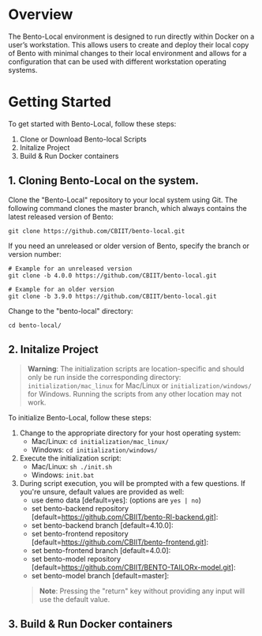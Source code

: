 # Overview

The Bento-Local environment is designed to run directly within Docker on a user’s workstation. This allows users to create and deploy their local copy of Bento with minimal changes to their local environment and allows for a configuration that can be used with different workstation operating systems.

<!-- ## Requirements
- Docker
- Git
- Admin or Sudo Access on the system on which bento-local is getting installed 

## Optional 
- Docker Desktop  -->

# Getting Started
To get started with Bento-Local, follow these steps:
1. Clone or Download Bento-local Scripts
2. Initalize Project
3. Build & Run Docker containers 


## 1. Cloning Bento-Local on the system. 
Clone the "Bento-Local" repository to your local system using Git. The following command clones the master branch, which always contains the latest released version of Bento:
```
git clone https://github.com/CBIIT/bento-local.git
```

If you need an unreleased or older version of Bento, specify the branch or version number:
```
# Example for an unreleased version
git clone -b 4.0.0 https://github.com/CBIIT/bento-local.git

# Example for an older version
git clone -b 3.9.0 https://github.com/CBIIT/bento-local.git
```

Change to the "bento-local" directory:
```
cd bento-local/
```

## 2. Initalize Project
> **Warning**: The initialization scripts are location-specific and should only be run inside the corresponding directory:  ``initialization/mac_linux`` for Mac/Linux or ``initialization/windows/`` for Windows. Running the scripts from any other location may not work.

To initialize Bento-Local, follow these steps:
 1.  Change to the appropriate directory for your host operating system:
     - Mac/Linux: ```cd initialization/mac_linux/```
     - Windows: ```cd initialization/windows/```
 2. Execute the initialization script:
    - Mac/Linux: ```sh ./init.sh```
    - Windows: ```init.bat```
 3. During script execution, you will be prompted with a few questions. If you're unsure, default values are provided as well:
    - use demo data [default=yes]: (options are ``` yes | no ```)
    - set bento-backend repository [default=https://github.com/CBIIT/bento-RI-backend.git]: 
    - set bento-backend branch [default=4.10.0]:
    - set bento-frontend repository [default=https://github.com/CBIIT/bento-frontend.git]:
    - set bento-frontend branch [default=4.0.0]:
    - set bento-model repository [default=https://github.com/CBIIT/BENTO-TAILORx-model.git]:
    - set bento-model branch [default=master]:
    > **Note**: Pressing the "return" key without providing any input will use the default value. 

## 3. Build & Run Docker containers 